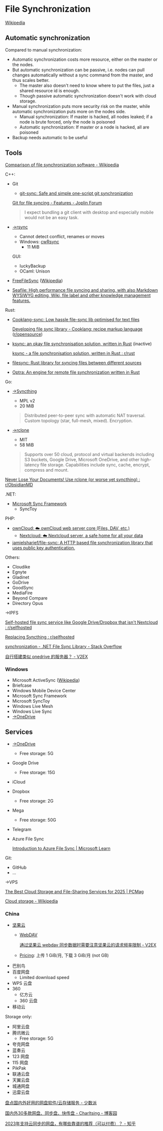 # File Synchronization
[Wikipedia](https://en.wikipedia.org/wiki/File_synchronization)

## Automatic synchronization
Compared to manual synchronization:
- Automatic synchronization costs more resource, either on the master or the nodes.
- But automatic synchronization can be passive, i.e. nodes can pull changes automatically without a sync command from the master, and thus scales better.
  - The master also doesn't need to know where to put the files, just a shared resource id is enough.
  - Though passive automatic synchronization doesn't work with cloud storage.
- Manual synchronization puts more security risk on the master, while automatic synchronization puts more on the nodes side.
  - Manual synchronization: If master is hacked, all nodes leaked; if a node is brute forced, only the node is poisoned
  - Automatic synchronization: If master or a node is hacked, all are poisoned
- Backup needs automatic to be useful

## Tools
[Comparison of file synchronization software - Wikipedia](https://en.wikipedia.org/wiki/Comparison_of_file_synchronization_software)

C++:
- Git
  - [git-sync: Safe and simple one-script git synchronization](https://github.com/simonthum/git-sync)

  [Git for file syncing - Features - Joplin Forum](https://discourse.joplinapp.org/t/git-for-file-syncing/9474)
  > I expect bundling a git client with desktop and especially mobile would not be an easy task.

- [→rsync](rsync.md)
  - Cannot detect conflict, renames or moves
  - Windows: [cwRsync](https://itefix.net/cwrsync)
    - 11 MiB

  GUI:
  - luckyBackup
  - OCaml: Unison

- [FreeFileSync](https://freefilesync.org/) ([Wikipedia](https://en.wikipedia.org/wiki/FreeFileSync))
- [Seafile: High performance file syncing and sharing, with also Markdown WYSIWYG editing, Wiki, file label and other knowledge management features.](https://github.com/haiwen/seafile)

Rust:
- [Cooklang-sync: Low hassle file-sync lib optimised for text files](https://github.com/cooklang/cooklang-sync)

  [Developing file sync library - Cooklang: recipe markup language](https://cooklang.org/blog/06-developing-file-sync-library/) ([r/opensource](https://www.reddit.com/r/opensource/comments/1h9jai4/developing_a_filesync_library/))

- [ksync: an okay file synchronisation solution, written in Rust](https://github.com/jcbsnclr/ksync) (inactive)

  [ksync - a file synchronisation solution, written in Rust : r/rust](https://www.reddit.com/r/rust/comments/15gns3t/ksync_a_file_synchronisation_solution_written_in/)

- [filesync: Rust library for syncing files between different sources](https://github.com/mistodon/filesync)
- [Optra: An engine for remote file synchronization written in Rust](https://github.com/dyule/optra)

Go:
- [→Syncthing](Syncthing.md)
  - MPL v2
  - 20 MiB

  > Distributed peer-to-peer sync with automatic NAT traversal. Custom topology (star, full-mesh, mixed). Encryption.

- [→rclone](rsync.md#rclone)
  - MIT
  - 58 MiB

  > Supports over 50 cloud, protocol and virtual backends including S3 buckets, Google Drive, Microsoft OneDrive, and other high-latency file storage. Capabilities include sync, cache, encrypt, compress and mount.

[Never Lose Your Documents! Use rclone (or worse yet syncthing) : r/ObsidianMD](https://www.reddit.com/r/ObsidianMD/comments/178g23v/never_lose_your_documents_use_rclone_or_worse_yet/)

.NET:
- [Microsoft Sync Framework](https://learn.microsoft.com/en-us/previous-versions/sql/synchronization/mt490616(v=msdn.10)?redirectedfrom=MSDN)
  - SyncToy

PHP:
- [ownCloud: :cloud: ownCloud web server core (Files, DAV, etc.)](https://github.com/owncloud/core)
  - [Nextcloud: ☁️ Nextcloud server, a safe home for all your data](https://github.com/nextcloud/server)
- [jamielsharief/file-sync: A HTTP based file synchronization library that uses public key authentication.](https://github.com/jamielsharief/file-sync)

Others:
- Cloudike
- Egnyte
- Gladinet
- GoDrive
- GoodSync
- MediaFire
- Beyond Compare
- Directory Opus

→IPFS

[Self-hosted file sync service like Google Drive/Dropbox that isn't Nextcloud : r/selfhosted](https://www.reddit.com/r/selfhosted/comments/wzjuqk/selfhosted_file_sync_service_like_google/)

[Replacing Syncthing : r/selfhosted](https://www.reddit.com/r/selfhosted/comments/f0r46h/replacing_syncthing/)

[synchronization - .NET File Sync Library - Stack Overflow](https://stackoverflow.com/questions/150397/net-file-sync-library)

[自行搭建类似 onedrive 的服务器？ - V2EX](https://www.v2ex.com/t/824080)

### Windows
- Microsoft ActiveSync ([Wikipedia](https://en.wikipedia.org/wiki/ActiveSync))
- Briefcase
- Windows Mobile Device Center
- Microsoft Sync Framework
- Microsoft SyncToy
- Windows Live Mesh
- Windows Live Sync
- [→OneDrive](OneDrive.md)

## Services
- [→OneDrive](OneDrive.md)
  - Free storage: 5G
- Google Drive
  - Free storage: 15G
- iCloud
- Dropbox
  - Free storage: 2G
- Mega
  - Free storage: 50G
- Telegram
- Azure File Sync

  [Introduction to Azure File Sync | Microsoft Learn](https://learn.microsoft.com/en-us/azure/storage/file-sync/file-sync-introduction)

Git:
- GitHub
- ...

→VPS

[The Best Cloud Storage and File-Sharing Services for 2025 | PCMag](https://www.pcmag.com/picks/the-best-cloud-storage-and-file-sharing-services)

[Cloud storage - Wikipedia](https://en.wikipedia.org/wiki/Cloud_storage)

### China
- [坚果云](https://www.jianguoyun.com/)
  - [WebDAV](https://help.jianguoyun.com/?p=2064)

    [通过坚果云 webdav 同步数据时需要注意坚果云的请求频率限制 - V2EX](https://www.v2ex.com/t/722770)
  - [Pricing](https://www.jianguoyun.com/s/pricing): 上传 1 GiB/月, 下载 3 GiB/月 (not GB)
- 巴别鸟
- 百度网盘
  - Limited download speed
- WPS 云盘
- 360
  - 亿方云
  - 360 云盘
- 移动云

Storage only:
- 阿里云盘
- 腾讯微云
  - Free storage: 5G
- 夸克网盘
- 蓝奏云
- 123 网盘
- 115 网盘
- PikPak
- 联通云盘
- 天翼云盘
- 城通网盘
- 迅雷云盘

[盘点国内外好用的网盘软件/云存储服务 - 少数派](https://sspai.com/post/77602)

[国内外30多款网盘、同步盘、快传盘 - Charltsing - 博客园](https://www.cnblogs.com/Charltsing/p/18290832/OnlineDisk)

[2023年支持云同步的网盘，有哪些靠谱的推荐（可以付费）？ - 知乎](https://www.zhihu.com/question/515399277)
